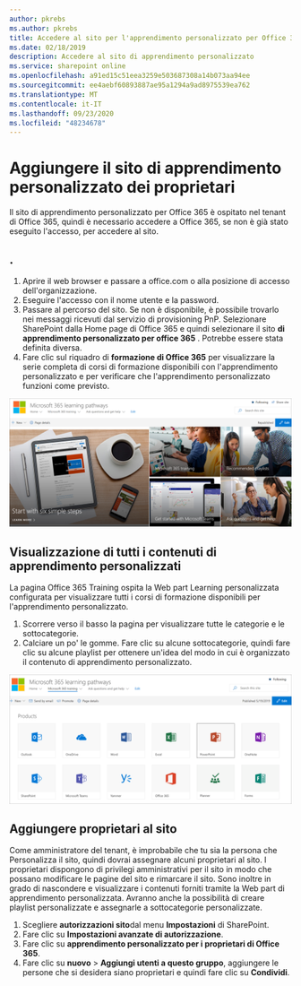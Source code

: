 ```yaml
---
author: pkrebs
ms.author: pkrebs
title: Accedere al sito per l'apprendimento personalizzato per Office 365
ms.date: 02/18/2019
description: Accedere al sito di apprendimento personalizzato
ms.service: sharepoint online
ms.openlocfilehash: a91ed15c51eea3259e503687308a14b073aa94ee
ms.sourcegitcommit: ee4aebf60893887ae95a1294a9ad8975539ea762
ms.translationtype: MT
ms.contentlocale: it-IT
ms.lasthandoff: 09/23/2020
ms.locfileid: "48234678"
---
```

# <a name="add-owners-custom-learning-site"></a>Aggiungere il sito di apprendimento personalizzato dei proprietari

Il sito di apprendimento personalizzato per Office 365 è ospitato nel tenant di Office 365, quindi è necessario accedere a Office 365, se non è già stato eseguito l'accesso, per accedere al sito. 

## <a name="sign-in-to-office-365"></a>. 

1.  Aprire il web browser e passare a office.com o alla posizione di accesso dell'organizzazione. 
2.  Eseguire l'accesso con il nome utente e la password.
3.  Passare al percorso del sito. Se non è disponibile, è possibile trovarlo nei messaggi ricevuti dal servizio di provisioning PnP. Selezionare SharePoint dalla Home page di Office 365 e quindi selezionare il sito **di apprendimento personalizzato per office 365** . Potrebbe essere stata definita diversa. 
5. Fare clic sul riquadro di **formazione di Office 365** per visualizzare la serie completa di corsi di formazione disponibili con l'apprendimento personalizzato e per verificare che l'apprendimento personalizzato funzioni come previsto. 

![cg-goto.png](media/cg-goto.png)

## <a name="view-all-the-custom-learning-content"></a>Visualizzazione di tutti i contenuti di apprendimento personalizzati
La pagina Office 365 Training ospita la Web part Learning personalizzata configurata per visualizzare tutti i corsi di formazione disponibili per l'apprendimento personalizzato. 

1. Scorrere verso il basso la pagina per visualizzare tutte le categorie e le sottocategorie.
2. Calciare un po' le gomme. Fare clic su alcune sottocategorie, quindi fare clic su alcune playlist per ottenere un'idea del modo in cui è organizzato il contenuto di apprendimento personalizzato. 

![cg-gotoall.png](media/cg-gotoall.png)

## <a name="add-owners-to-site"></a>Aggiungere proprietari al sito
Come amministratore del tenant, è improbabile che tu sia la persona che Personalizza il sito, quindi dovrai assegnare alcuni proprietari al sito. I proprietari dispongono di privilegi amministrativi per il sito in modo che possano modificare le pagine del sito e rimarcare il sito. Sono inoltre in grado di nascondere e visualizzare i contenuti forniti tramite la Web part di apprendimento personalizzata. Avranno anche la possibilità di creare playlist personalizzate e assegnarle a sottocategorie personalizzate.  

1. Scegliere **autorizzazioni sito**dal menu **Impostazioni** di SharePoint.
2. Fare clic su **Impostazioni avanzate di autorizzazione**.
3. Fare clic su **apprendimento personalizzato per i proprietari di Office 365**.
4. Fare clic su **nuovo**  >  **Aggiungi utenti a questo gruppo**, aggiungere le persone che si desidera siano proprietari e quindi fare clic su **Condividi**.

